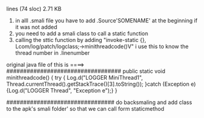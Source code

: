 lines (74 sloc)  2.71 KB
 1) in alll .smali file you have to add .Source'SOMENAME' at the beginning if it was not added
 2) you need to add a smali class to call a static function
 3) calling the sttic function by adding  "invoke-static {}, Lcom/log/patch/logclass;->minithreadcode()V" i use this to know the thread number in .linenumber

 original java file of this is ====>
 ##################################
  public static void minithreadcode()
 {
 try {
 Log.d("LOGGER MiniThread1", Thread.currentThread().getStackTrace()[3].toString());
 }catch (Exception e){Log.d("LOGGER Thread", "Exception e");}
 }

 ################################
 do backsmaling and add class to the apk's smali folder'
 so that we can call form staticmethod
